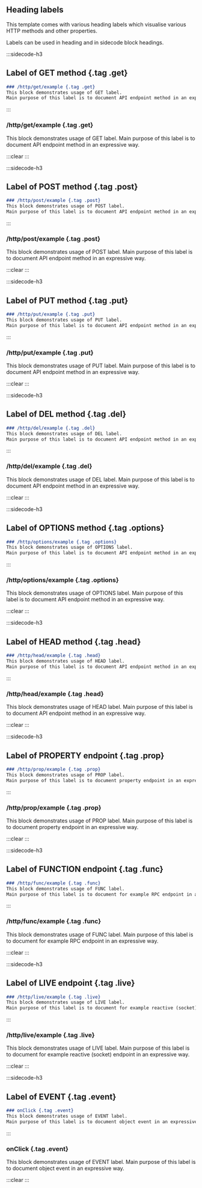 ## Heading labels

This template comes with various heading labels which visualise various HTTP methods and other properties.

Labels can be used in heading and in sidecode block headings.

:::sidecode-h3
## Label of GET method {.tag .get}

```markdown
### /http/get/example {.tag .get}
This block demonstrates usage of GET label.
Main purpose of this label is to document API endpoint method in an expressive way.
```
:::

### /http/get/example {.tag .get}

This block demonstrates usage of GET label. Main purpose of this label is to document API endpoint method in an expressive way.

:::clear :::

:::sidecode-h3
## Label of POST method {.tag .post}

```markdown
### /http/post/example {.tag .post}
This block demonstrates usage of POST label.
Main purpose of this label is to document API endpoint method in an expressive way.
```
:::

### /http/post/example {.tag .post}

This block demonstrates usage of POST label. Main purpose of this label is to document API endpoint method in an expressive way.

:::clear :::

:::sidecode-h3
## Label of PUT method {.tag .put}

```markdown
### /http/put/example {.tag .put}
This block demonstrates usage of PUT label.
Main purpose of this label is to document API endpoint method in an expressive way.
```
:::

### /http/put/example {.tag .put}

This block demonstrates usage of PUT label. Main purpose of this label is to document API endpoint method in an expressive way.

:::clear :::

:::sidecode-h3
## Label of DEL method {.tag .del}

```markdown
### /http/del/example {.tag .del}
This block demonstrates usage of DEL label.
Main purpose of this label is to document API endpoint method in an expressive way.
```
:::

### /http/del/example {.tag .del}

This block demonstrates usage of DEL label. Main purpose of this label is to document API endpoint method in an expressive way.

:::clear :::

:::sidecode-h3
## Label of OPTIONS method {.tag .options}

```markdown
### /http/options/example {.tag .options}
This block demonstrates usage of OPTIONS label.
Main purpose of this label is to document API endpoint method in an expressive way.
```
:::

### /http/options/example {.tag .options}

This block demonstrates usage of OPTIONS label. Main purpose of this label is to document API endpoint method in an expressive way.

:::clear :::

:::sidecode-h3
## Label of HEAD method {.tag .head}

```markdown
### /http/head/example {.tag .head}
This block demonstrates usage of HEAD label.
Main purpose of this label is to document API endpoint method in an expressive way.
```
:::

### /http/head/example {.tag .head}

This block demonstrates usage of HEAD label. Main purpose of this label is to document API endpoint method in an expressive way.

:::clear :::

:::sidecode-h3
## Label of PROPERTY endpoint {.tag .prop}

```markdown
### /http/prop/example {.tag .prop}
This block demonstrates usage of PROP label.
Main purpose of this label is to document property endpoint in an expressive way.
```
:::

### /http/prop/example {.tag .prop}

This block demonstrates usage of PROP label. Main purpose of this label is to document property endpoint in an expressive way.

:::clear :::

:::sidecode-h3
## Label of FUNCTION endpoint {.tag .func}

```markdown
### /http/func/example {.tag .func}
This block demonstrates usage of FUNC label.
Main purpose of this label is to document for example RPC endpoint in an expressive way.
```
:::

### /http/func/example {.tag .func}

This block demonstrates usage of FUNC label. Main purpose of this label is to document for example RPC endpoint in an expressive way.

:::clear :::

:::sidecode-h3
## Label of LIVE endpoint {.tag .live}

```markdown
### /http/live/example {.tag .live}
This block demonstrates usage of LIVE label.
Main purpose of this label is to document for example reactive (socket) endpoint in an expressive way.
```
:::

### /http/live/example {.tag .live}

This block demonstrates usage of LIVE label. Main purpose of this label is to document for example reactive (socket) endpoint in an expressive way.

:::clear :::

:::sidecode-h3
## Label of EVENT {.tag .event}

```markdown
### onClick {.tag .event}
This block demonstrates usage of EVENT label.
Main purpose of this label is to document object event in an expressive way.
```
:::

### onClick {.tag .event}

This block demonstrates usage of EVENT label. Main purpose of this label is to document object event in an expressive way.

:::clear :::